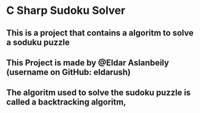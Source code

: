 # C Sharp Sudoku Solver
## This is a project that contains a algoritm to solve a soduku puzzle 
## This Project is made by @Eldar Aslanbeily (username on GitHub: eldarush)

## The algoritm used to solve the sudoku puzzle is called a backtracking algoritm,
## 
